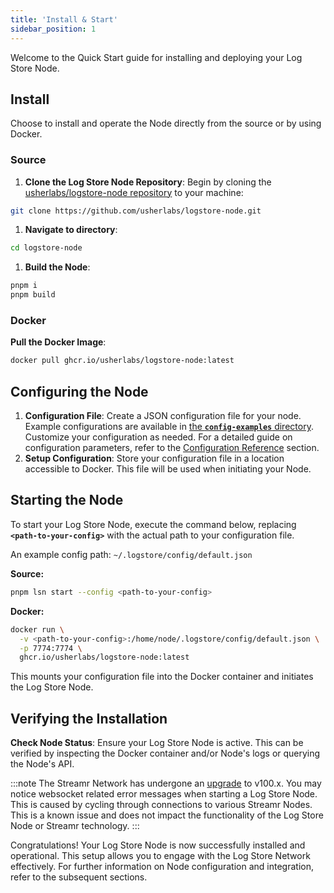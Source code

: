 ```yaml
---
title: 'Install & Start'
sidebar_position: 1
---
```


Welcome to the Quick Start guide for installing and deploying your Log Store Node.

## Install

Choose to install and operate the Node directly from the source or by using Docker.

### Source

1. **Clone the Log Store Node Repository**: Begin by cloning the [usherlabs/logstore-node repository](https://github.com/usherlabs/logstore-node) to your machine:

```bash
git clone https://github.com/usherlabs/logstore-node.git
```

1. **Navigate to directory**:

```bash
cd logstore-node
```

1. **Build the Node**:

```bash
pnpm i
pnpm build
```

### Docker

**Pull the Docker Image**:

```bash
docker pull ghcr.io/usherlabs/logstore-node:latest
```

## Configuring the Node

1. **Configuration File**: Create a JSON configuration file for your node. Example configurations are available in [the **`config-examples`** directory](https://github.com/usherlabs/logstore-node/tree/master/config-examples). Customize your configuration as needed. For a detailed guide on configuration parameters, refer to the [Configuration Reference](./config) section.
2. **Setup Configuration**: Store your configuration file in a location accessible to Docker. This file will be used when initiating your Node.

## Starting the Node

To start your Log Store Node, execute the command below, replacing **`<path-to-your-config>`** with the actual path to your configuration file.

An example config path: `~/.logstore/config/default.json`

**Source:**

```sh
pnpm lsn start --config <path-to-your-config>
```

**Docker:**

```sh
docker run \
  -v <path-to-your-config>:/home/node/.logstore/config/default.json \
  -p 7774:7774 \
  ghcr.io/usherlabs/logstore-node:latest
```

This mounts your configuration file into the Docker container and initiates the Log Store Node.

## Verifying the Installation

**Check Node Status**: Ensure your Log Store Node is active. This can be verified by inspecting the Docker container and/or Node's logs or querying the Node's API.

:::note
The Streamr Network has undergone an [upgrade](https://docs.streamr.network/docs/network/upgrades/2024-05-23-upgrade-to-v2) to v100.x. You may notice websocket related error messages when starting a Log Store Node. This is caused by cycling through connections to various Streamr Nodes. This is a known issue and does not impact the functionality of the Log Store Node or Streamr technology.
:::

Congratulations! Your Log Store Node is now successfully installed and operational. This setup allows you to engage with the Log Store Network effectively. For further information on Node configuration and integration, refer to the subsequent sections.
